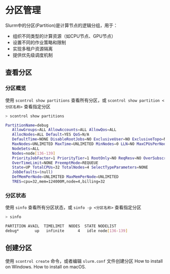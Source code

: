 # 分区管理



Slurm中的分区(Partition)是计算节点的逻辑分组，用于：

- 组织不同类型的计算资源（如CPU节点、GPU节点）
- 设置不同的作业策略和限制
- 实现多租户资源隔离
- 提供优先级调度机制



## 查看分区



### 分区概览

使用 `scontrol show partitions` 查看所有分区，或 `scontrol show partition <分区名称>` 查看指定分区

```bash
> scontrol show partitions

PartitionName=debug
   AllowGroups=ALL AllowAccounts=ALL AllowQos=ALL
   AllocNodes=ALL Default=YES QoS=N/A
   DefaultTime=NONE DisableRootJobs=NO ExclusiveUser=NO ExclusiveTopo=NO GraceTime=0 Hidden=NO
   MaxNodes=UNLIMITED MaxTime=UNLIMITED MinNodes=0 LLN=NO MaxCPUsPerNode=UNLIMITED MaxCPUsPerSocket=UNLIMITED
   NodeSets=ALL
   Nodes=node[136-139]
   PriorityJobFactor=1 PriorityTier=1 RootOnly=NO ReqResv=NO OverSubscribe=NO
   OverTimeLimit=NONE PreemptMode=REQUEUE
   State=UP TotalCPUs=32 TotalNodes=4 SelectTypeParameters=NONE
   JobDefaults=(null)
   DefMemPerNode=UNLIMITED MaxMemPerNode=UNLIMITED
   TRES=cpu=32,mem=124000M,node=4,billing=32
```



### 分区状态

使用 `sinfo` 查看所有分区状态，或 `sinfo -p <分区名称>` 查看指定分区

```bash
> sinfo 

PARTITION AVAIL  TIMELIMIT  NODES  STATE NODELIST
debug*       up   infinite      4   idle node[136-139]
```



## 创建分区

使用 `scontrol create` 命令，或者编辑 `slurm.conf` 文件创建分区
<tabs group="create_partition">
    <tab id="cmd" title="命令行" group-key="cmd">
        How to install on Windows.
    </tab>
    <tab id="conf" title="配置" group-key="conf">
        How to install on macOS.
    </tab>
</tabs>

